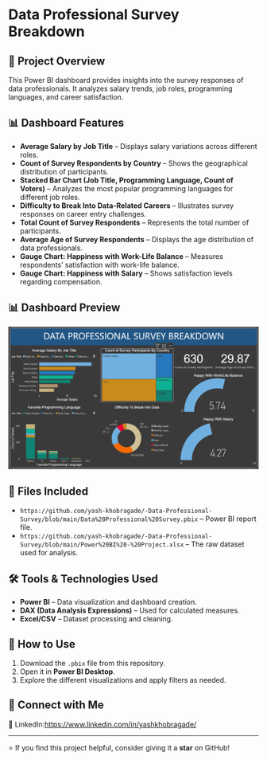 # Data Professional Survey Breakdown

## 📌 Project Overview
This Power BI dashboard provides insights into the survey responses of data professionals. It analyzes salary trends, job roles, programming languages, and career satisfaction.

## 📊 Dashboard Features
- **Average Salary by Job Title** – Displays salary variations across different roles.
- **Count of Survey Respondents by Country** – Shows the geographical distribution of participants.
- **Stacked Bar Chart (Job Title, Programming Language, Count of Voters)** – Analyzes the most popular programming languages for different job roles.
- **Difficulty to Break Into Data-Related Careers** – Illustrates survey responses on career entry challenges.
- **Total Count of Survey Respondents** – Represents the total number of participants.
- **Average Age of Survey Respondents** – Displays the age distribution of data professionals.
- **Gauge Chart: Happiness with Work-Life Balance** – Measures respondents’ satisfaction with work-life balance.
- **Gauge Chart: Happiness with Salary** – Shows satisfaction levels regarding compensation.

## 📊 Dashboard Preview
![Dashboard Overview](https://github.com/yash-khobragade/-Data-Professional-Survey/blob/main/Dashboard.png)

## 📂 Files Included
- `https://github.com/yash-khobragade/-Data-Professional-Survey/blob/main/Data%20Professional%20Survey.pbix` – Power BI report file.
- `https://github.com/yash-khobragade/-Data-Professional-Survey/blob/main/Power%20BI%20-%20Project.xlsx` – The raw dataset used for analysis.

## 🛠 Tools & Technologies Used
- **Power BI** – Data visualization and dashboard creation.
- **DAX (Data Analysis Expressions)** – Used for calculated measures.
- **Excel/CSV** – Dataset processing and cleaning.

## 🚀 How to Use
1. Download the `.pbix` file from this repository.
2. Open it in **Power BI Desktop**.
3. Explore the different visualizations and apply filters as needed.


## 🤝 Connect with Me

🔗 LinkedIn:https://www.linkedin.com/in/yashkhobragade/

---

⭐ If you find this project helpful, consider giving it a **star** on GitHub!
